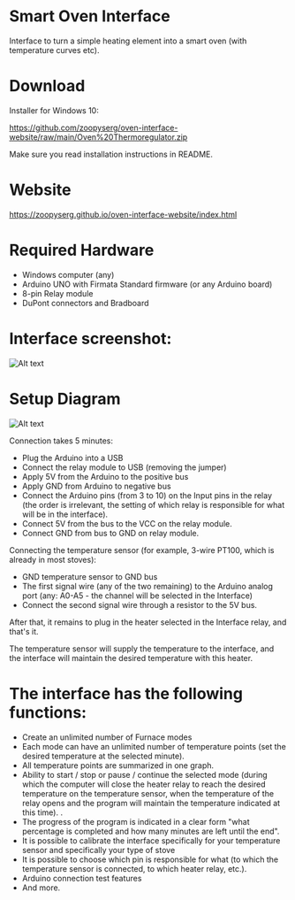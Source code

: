 # Smart Oven Interface
Interface to turn a simple heating element into a smart oven (with temperature curves etc).

# Download

Installer for Windows 10:

https://github.com/zoopyserg/oven-interface-website/raw/main/Oven%20Thermoregulator.zip

Make sure you read installation instructions in README.

# Website

https://zoopyserg.github.io/oven-interface-website/index.html

# Required Hardware

- Windows computer (any)
- Arduino UNO with Firmata Standard firmware (or any Arduino board)
- 8-pin Relay module
- DuPont connectors and Bradboard

# Interface screenshot:

![Alt text](https://zoopyserg.github.io/oven-interface-website/assets/img/oven%20demo2.png?raw=true "Screenshot")

# Setup Diagram

![Alt text](https://zoopyserg.github.io/oven-interface-website/assets/img/Scheme.png?raw=true "Diagram")

Connection takes 5 minutes:

- Plug the Arduino into a USB
- Connect the relay module to USB (removing the jumper)
- Apply 5V from the Arduino to the positive bus
- Apply GND from Arduino to negative bus
- Connect the Arduino pins (from 3 to 10) on the Input pins in the relay (the order is irrelevant, the setting of which relay is responsible for what will be in the interface).
- Connect 5V from the bus to the VCC on the relay module.
- Connect GND from bus to GND on relay module.

Connecting the temperature sensor (for example, 3-wire PT100, which is already in most stoves):
- GND temperature sensor to GND bus
- The first signal wire (any of the two remaining) to the Arduino analog port (any: A0-A5 - the channel will be selected in the Interface)
- Connect the second signal wire through a resistor to the 5V bus.

After that, it remains to plug in the heater selected in the Interface relay, and that's it.

The temperature sensor will supply the temperature to the interface, and the interface will maintain the desired temperature with this heater.

# The interface has the following functions:
- Create an unlimited number of Furnace modes
- Each mode can have an unlimited number of temperature points (set the desired temperature at the selected minute).
- All temperature points are summarized in one graph.
- Ability to start / stop or pause / continue the selected mode (during which the computer will close the heater relay to reach the desired temperature on the temperature sensor, when the temperature of the relay opens and the program will maintain the temperature indicated at this time). .
- The progress of the program is indicated in a clear form "what percentage is completed and how many minutes are left until the end".
- It is possible to calibrate the interface specifically for your temperature sensor and specifically your type of stove
- It is possible to choose which pin is responsible for what (to which the temperature sensor is connected, to which heater relay, etc.).
- Arduino connection test features
- And more.

